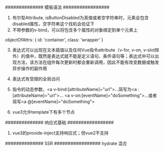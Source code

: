 <!--
 * @Author: your name
 * @Date: 2022-04-01 21:45:58
 * @LastEditTime: 2022-05-15 20:00:49
 * @LastEditors: yuzihan yuzihanyuzihan@163.com
 * @Description: 打开koroFileHeader查看配置 进行设置: https://github.com/OBKoro1/koro1FileHeader/wiki/%E9%85%8D%E7%BD%AE
 * @FilePath: /fe_interview/vue/vue3.md
-->

############## 模板语法 #################
1. 布尔型Attribute, isButtonDisabled为真值或者空字符串时，元素会包含disabled属性，空字符串这个找机会验证下
2. 不带参数的v-bind，可以将包含多个属性的对象绑定到单个元素上
<div v-bind="objectOfAttrs"></div> 
objectOfAttrs: {
    id: 'container',
    class: 'wrapper'
}

3. 表达式可以出现在文本插值以及任何Vue指令attribute（v-for, v-on, v-slot除外）的值中，既然是表达式就不能是定义语句、条件语句等；表达式中可以出现方法，该方法在组件每次更新时都会重新调用，因此不能有改变数据或触发异步操作的副作用

4. 表达式有受限的全局访问

5. 指令的动态参数，<a v-bind:[attributeName]="url">...</a>简写为<a :[attributeName]="url">...</a> <a v-on:[eventName]="doSomething">...</a>或者简写<a @[eventName]="doSomething">

6. vue3允许template下有多个节点

############## 响应式基础 #################
1. vue3的provide-inject支持响应式；但vue2不支持

############## SSR #################
hydrate 混合

